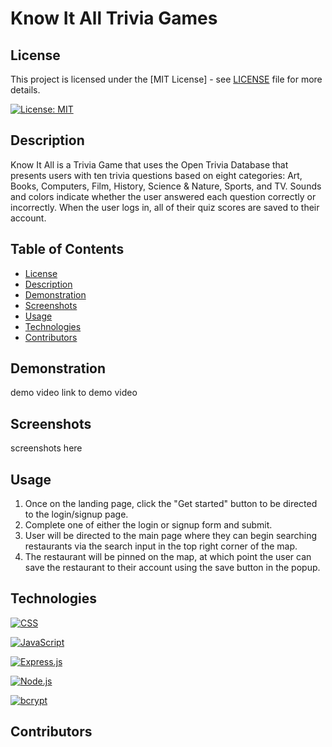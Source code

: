 # Know It All Trivia Games

## License
This project is licensed under the [MIT License] - see [LICENSE](LICENSE) file for more details.

[![License: MIT](https://img.shields.io/badge/License-MIT-yellow.svg)](https://opensource.org/licenses/MIT)

## Description
Know It All is a Trivia Game that uses the Open Trivia Database that presents users with ten trivia questions based on eight categories: Art, Books, Computers, Film, History, Science & Nature, Sports, and TV. Sounds and colors indicate whether the user answered each question correctly or incorrectly. When the user logs in, all of their quiz scores are saved to their account.

## Table of Contents
- [License](#license)
- [Description](#description)
- [Demonstration](#demonstration)
- [Screenshots](#screenshots)
- [Usage](#usage)
- [Technologies](#technologies)
- [Contributors](#contributors)

## Demonstration
demo video
link to demo video

## Screenshots
screenshots here

## Usage
1. Once on the landing page, click the "Get started" button to be directed to the login/signup page.
2. Complete one of either the login or signup form and submit. 
3. User will be directed to the main page where they can begin searching restaurants via the search input in the top right corner of the map.
4. The restaurant will be pinned on the map, at which point the user can save the restaurant to their account using the save button in the popup.

## Technologies

[![CSS](https://img.shields.io/badge/CSS-blueviolet?style=flat&logo=css3&logoColor=white)](https://developer.mozilla.org/en-US/docs/Web/CSS)

[![JavaScript](https://img.shields.io/badge/JavaScript-yellow?style=for-the-badge&logo=javascript)](https://developer.mozilla.org/en-US/docs/Web/JavaScript)

[![Express.js](https://img.shields.io/badge/Express.js-4.18.2-green?style=flat&logo=express&logoColor=white)](https://expressjs.com/)

[![Node.js](https://img.shields.io/badge/Node.js-43853D?style=for-the-badge&logo=node.js&logoColor=white)](https://nodejs.org/)

[![bcrypt](https://img.shields.io/badge/bcrypt-5.1.1-blue?style=flat&logo=npm&logoColor=white)](https://www.npmjs.com/package/bcrypt)

## Contributors


